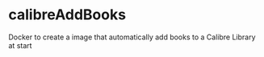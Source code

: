 # calibreAddBooks
 Docker to create a image that automatically add books to a Calibre Library at start
